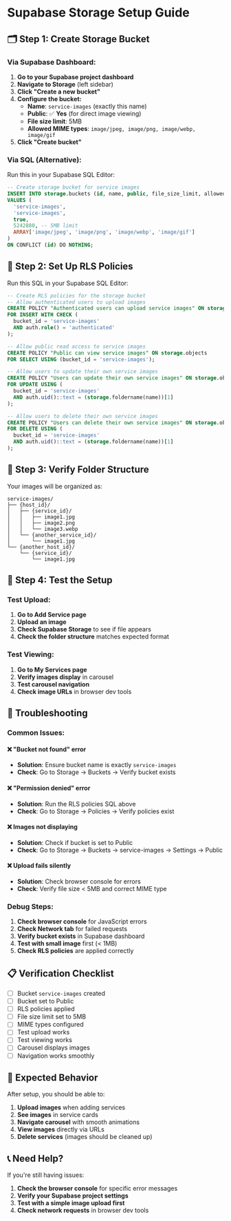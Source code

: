 # Supabase Storage Setup Guide

## 🗂️ **Step 1: Create Storage Bucket**

### Via Supabase Dashboard:
1. **Go to your Supabase project dashboard**
2. **Navigate to Storage** (left sidebar)
3. **Click "Create a new bucket"**
4. **Configure the bucket:**
   - **Name**: `service-images` (exactly this name)
   - **Public**: ✅ **Yes** (for direct image viewing)
   - **File size limit**: 5MB
   - **Allowed MIME types**: `image/jpeg, image/png, image/webp, image/gif`
5. **Click "Create bucket"**

### Via SQL (Alternative):
Run this in your Supabase SQL Editor:
```sql
-- Create storage bucket for service images
INSERT INTO storage.buckets (id, name, public, file_size_limit, allowed_mime_types)
VALUES (
  'service-images',
  'service-images', 
  true,
  5242880, -- 5MB limit
  ARRAY['image/jpeg', 'image/png', 'image/webp', 'image/gif']
)
ON CONFLICT (id) DO NOTHING;
```

## 🔐 **Step 2: Set Up RLS Policies**

Run this SQL in your Supabase SQL Editor:
```sql
-- Create RLS policies for the storage bucket
-- Allow authenticated users to upload images
CREATE POLICY "Authenticated users can upload service images" ON storage.objects
FOR INSERT WITH CHECK (
  bucket_id = 'service-images' 
  AND auth.role() = 'authenticated'
);

-- Allow public read access to service images
CREATE POLICY "Public can view service images" ON storage.objects
FOR SELECT USING (bucket_id = 'service-images');

-- Allow users to update their own service images
CREATE POLICY "Users can update their own service images" ON storage.objects
FOR UPDATE USING (
  bucket_id = 'service-images' 
  AND auth.uid()::text = (storage.foldername(name))[1]
);

-- Allow users to delete their own service images
CREATE POLICY "Users can delete their own service images" ON storage.objects
FOR DELETE USING (
  bucket_id = 'service-images' 
  AND auth.uid()::text = (storage.foldername(name))[1]
);
```

## 📁 **Step 3: Verify Folder Structure**

Your images will be organized as:
```
service-images/
├── {host_id}/
│   ├── {service_id}/
│   │   ├── image1.jpg
│   │   ├── image2.png
│   │   └── image3.webp
│   └── {another_service_id}/
│       └── image1.jpg
└── {another_host_id}/
    └── {service_id}/
        └── image1.jpg
```

## 🧪 **Step 4: Test the Setup**

### Test Upload:
1. **Go to Add Service page**
2. **Upload an image**
3. **Check Supabase Storage** to see if file appears
4. **Check the folder structure** matches expected format

### Test Viewing:
1. **Go to My Services page**
2. **Verify images display** in carousel
3. **Test carousel navigation**
4. **Check image URLs** in browser dev tools

## 🔧 **Troubleshooting**

### Common Issues:

#### ❌ "Bucket not found" error
- **Solution**: Ensure bucket name is exactly `service-images`
- **Check**: Go to Storage → Buckets → Verify bucket exists

#### ❌ "Permission denied" error
- **Solution**: Run the RLS policies SQL above
- **Check**: Go to Storage → Policies → Verify policies exist

#### ❌ Images not displaying
- **Solution**: Check if bucket is set to Public
- **Check**: Go to Storage → Buckets → service-images → Settings → Public

#### ❌ Upload fails silently
- **Solution**: Check browser console for errors
- **Check**: Verify file size < 5MB and correct MIME type

### Debug Steps:
1. **Check browser console** for JavaScript errors
2. **Check Network tab** for failed requests
3. **Verify bucket exists** in Supabase dashboard
4. **Test with small image** first (< 1MB)
5. **Check RLS policies** are applied correctly

## 📋 **Verification Checklist**

- [ ] Bucket `service-images` created
- [ ] Bucket set to Public
- [ ] RLS policies applied
- [ ] File size limit set to 5MB
- [ ] MIME types configured
- [ ] Test upload works
- [ ] Test viewing works
- [ ] Carousel displays images
- [ ] Navigation works smoothly

## 🎯 **Expected Behavior**

After setup, you should be able to:
1. **Upload images** when adding services
2. **See images** in service cards
3. **Navigate carousel** with smooth animations
4. **View images** directly via URLs
5. **Delete services** (images should be cleaned up)

## 📞 **Need Help?**

If you're still having issues:
1. **Check the browser console** for specific error messages
2. **Verify your Supabase project settings**
3. **Test with a simple image upload first**
4. **Check network requests** in browser dev tools
